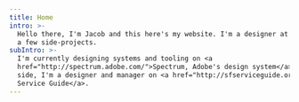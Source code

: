 ```yaml
---
title: Home
intro: >-
  Hello there, I'm Jacob and this here's my website. I'm a designer at Adobe and
  a few side-projects.
subIntro: >-
  I'm currently designing systems and tooling on <a
  href="http://spectrum.adobe.com/">Spectrum, Adobe's design system</a>. On the
  side, I'm a designer and manager on <a href="http://sfserviceguide.org">SF
  Service Guide</a>.
---
```


